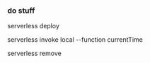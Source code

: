 

### do stuff ###

serverless deploy

serverless invoke local --function currentTime

serverless remove

